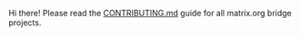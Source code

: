 Hi there! Please read the [CONTRIBUTING.md](https://github.com/matrix-org/matrix-appservice-bridge/blob/develop/CONTRIBUTING.md) guide for all matrix.org bridge
projects.